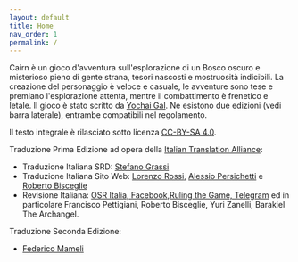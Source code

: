 ```yaml
---
layout: default
title: Home
nav_order: 1
permalink: /
---
```


Cairn è un gioco d'avventura sull'esplorazione di un Bosco oscuro e misterioso pieno di gente strana, tesori nascosti e mostruosità indicibili. La creazione del personaggio è veloce e casuale, le avventure sono tese e premiano l'esplorazione attenta, mentre il combattimento è frenetico e letale. Il gioco è stato scritto da [Yochai Gal](https://newschoolrevolution.com). Ne esistono due edizioni (vedi barra laterale), entrambe compatibili nel regolamento.

Il testo integrale è rilasciato sotto licenza [CC-BY-SA 4.0](https://creativecommons.org/licenses/by-sa/4.0/).

Traduzione Prima Edizione ad opera della [Italian Translation Alliance](https://www.italiantranslationalliance.org):
- Traduzione Italiana SRD: [Stefano Grassi](https://ste.design/)
- Traduzione Italiana Sito Web: [Lorenzo Rossi](https://oicn.icu/), [Alessio Persichetti](https://deeperintothedungeon.wordpress.com/) e [Roberto Bisceglie](https://zeruhur.space)
- Revisione Italiana: [OSR Italia, Facebook](https://www.facebook.com/groups/osritalia/),[Ruling the Game, Telegram](http://t.me/osritalia) ed in particolare Francisco Pettigiani, Roberto Bisceglie, Yuri Zanelli, Barakiel The Archangel.

Traduzione Seconda Edizione:
- [Federico Mameli](https://github.com/fedemame)
